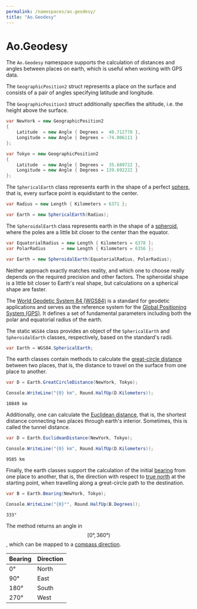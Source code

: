 ```yaml
---
permalink: /namespaces/ao.geodesy/
title: "Ao.Geodesy"
---
```


# Ao.Geodesy

The `Ao.Geodesy` namespace supports the calculation of distances and angles between places on earth, which is useful when working with GPS data.

The `GeographicPosition2` struct represents a place on the surface and consists of a pair of angles specifying latitude and longitude.

The `GeographicPosition3` struct additionally specifies the altitude, i.e. the height above the surface.

```csharp
var NewYork = new GeographicPosition2
{
    Latitude  = new Angle { Degrees =  40.712778 },
    Longitude = new Angle { Degrees = -74.006111 }
};

var Tokyo = new GeographicPosition2
{
    Latitude  = new Angle { Degrees =  35.689722 },
    Longitude = new Angle { Degrees = 139.692222 }
};
```

The `SphericalEarth` class represents earth in the shape of a perfect [sphere](https://en.wikipedia.org/wiki/Sphere), that is, every surface point is equidistant to the center.

```csharp
var Radius = new Length { Kilometers = 6371 };

var Earth = new SphericalEarth(Radius);
```

The `SpheroidalEarth` class represents earth in the shape of a [spheroid](https://en.wikipedia.org/wiki/Spheroid), where the poles are a little bit closer to the center than the equator. 

```csharp
var EquatorialRadius = new Length { Kilometers = 6378 };
var PolarRadius      = new Length { Kilometers = 6356 };

var Earth = new SpheroidalEarth(EquatorialRadius, PolarRadius);
```

Neither approach exactly matches reality, and which one to choose really depends on the required precision and other factors. The spheroidal shape is a little bit closer to Earth's real shape, but calculations on a spherical shape are faster.

The [World Geodetic System 84 (WGS84)](https://en.wikipedia.org/wiki/World_Geodetic_System) is a standard for geodetic applications and serves as the reference system for the [Global Positioning System (GPS)](https://en.wikipedia.org/wiki/Global_Positioning_System). It defines a set of fundamental parameters including both the polar and equatorial radius of the earth.

The static `WGS84` class provides an object of the `SphericalEarth` and `SpheroidalEarth` classes, respectively, based on the standard's radii.

```csharp
var Earth = WGS84.SphericalEarth;
```

The earth classes contain methods to calculate the [great-circle distance](https://en.wikipedia.org/wiki/Great-circle_distance) between two places, that is, the distance to travel on the surface from one place to another.

```csharp
var D = Earth.GreatCircleDistance(NewYork, Tokyo);

Console.WriteLine("{0} km", Round.HalfUp(D.Kilometers));
```

```console
10849 km
```

Additionally, one can calculate the [Euclidean distance](https://en.wikipedia.org/wiki/Euclidean_distance), that is, the shortest distance connecting two places through earth's interior. Sometimes, this is called the tunnel distance.

```csharp
var D = Earth.EuclideanDistance(NewYork, Tokyo);

Console.WriteLine("{0} km", Round.HalfUp(D.Kilometers));
```

```console
9585 km
```

Finally, the earth classes support the calculation of the initial [bearing](https://en.wikipedia.org/wiki/Bearing_(angle)) from one place to another, that is, the direction with respect to [true north](https://en.wikipedia.org/wiki/True_north) at the starting point, when travelling along a great-circle path to the destination.

```csharp
var B = Earth.Bearing(NewYork, Tokyo);

Console.WriteLine("{0}°", Round.HalfUp(B.Degrees));
```

```console
333°
```

The method returns an angle in $$[0°, 360°)$$, which can be mapped to a [compass direction](https://en.wikipedia.org/wiki/Cardinal_direction).

| Bearing | Direction |
|---------|-----------|
| 0°      | North     |
| 90°     | East      |
| 180°    | South     |
| 270°    | West      |
